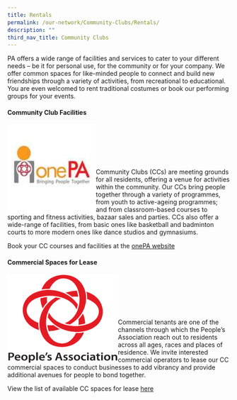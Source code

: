 ```yaml
---
title: Rentals
permalink: /our-network/Community-Clubs/Rentals/
description: ""
third_nav_title: Community Clubs
---
```

PA offers a wide range of facilities and services to cater to your different needs – be it for personal use, for the community or for your company. We offer common spaces for like-minded people to connect and build new friendships through a variety of activities, from recreational to educational. You are even welcomed to rent traditional costumes or book our performing groups for your events.

#### Community Club Facilities

<img style="height:200px;width:200px"  align="left" src="/images/Our%20Network/Community%20Club/onepalogo.jpg"><br><br><br><br><br>

Community Clubs (CCs) are meeting grounds for all residents, offering a venue for activities within the community. Our CCs bring people together through a variety of programmes, from youth to active-ageing programmes; and from classroom-based courses to sporting and fitness activities, bazaar sales and parties. CCs also offer a wide-range of facilities, from basic ones like basketball and badminton courts to more modern ones like dance studios and gymnasiums.

Book your CC courses and facilities at the [onePA website](https://www.onepa.gov.sg/)

#### Commercial Spaces for Lease
<img style="height:200px;width:250px"  align="left" src="/images/PA%20Logo%202015%20(PNG).png"><br><br><br><br><br>
		 

Commercial tenants are one of the channels through which the People’s Association reach out to residents across all ages, races and places of residence. We invite interested commercial operators to lease our CC commercial spaces to conduct businesses to add vibrancy and provide additional avenues for people to bond together.

View the list of available CC spaces for lease [here](/files/Our%20Network/Community%20Clubs/Available%20Listing%20Spaces%20as%20of%208%20Sep%202022.pdf)
